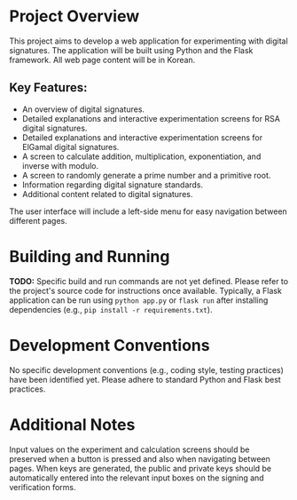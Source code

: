 # Project Overview

This project aims to develop a web application for experimenting with digital signatures. The application will be built using Python and the Flask framework. All web page content will be in Korean.

## Key Features:
*   An overview of digital signatures.
*   Detailed explanations and interactive experimentation screens for RSA digital signatures.
*   Detailed explanations and interactive experimentation screens for ElGamal digital signatures.
*   A screen to calculate addition, multiplication, exponentiation, and inverse with modulo.
*   A screen to randomly generate a prime number and a primitive root.
*   Information regarding digital signature standards.
*   Additional content related to digital signatures.

The user interface will include a left-side menu for easy navigation between different pages.

# Building and Running

**TODO:** Specific build and run commands are not yet defined. Please refer to the project's source code for instructions once available. Typically, a Flask application can be run using `python app.py` or `flask run` after installing dependencies (e.g., `pip install -r requirements.txt`).

# Development Conventions

No specific development conventions (e.g., coding style, testing practices) have been identified yet. Please adhere to standard Python and Flask best practices.

# Additional Notes

Input values on the experiment and calculation screens should be preserved when a button is pressed and also when navigating between pages.
When keys are generated, the public and private keys should be automatically entered into the relevant input boxes on the signing and verification forms.